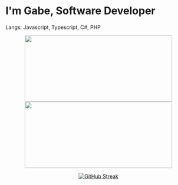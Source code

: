 # I'm Gabe, Software Developer

Langs: Javascript, Typescript, C#, PHP


<p align="center">
  <a href="https://github.com/ebagabe">
    <img height="180em" width=400px src="https://github-readme-stats-eight-theta.vercel.app/api?username=ebagabe&show_icons=true&theme=dark&include_all_commits=true&count_private=true"/><img height="180em" width=400px src="https://github-readme-stats-eight-theta.vercel.app/api/top-langs/?username=ebagabe&layout=compact&langs_count=8&theme=dark"/>
  </a>
</p>

<p align="center">
 <a href="https://git.io/streak-stats"><img src="https://streak-stats.demolab.com?user=ebagabe&theme=dark&border_radius=11.5" alt="GitHub Streak" /></a>
</p>
 



 
   

